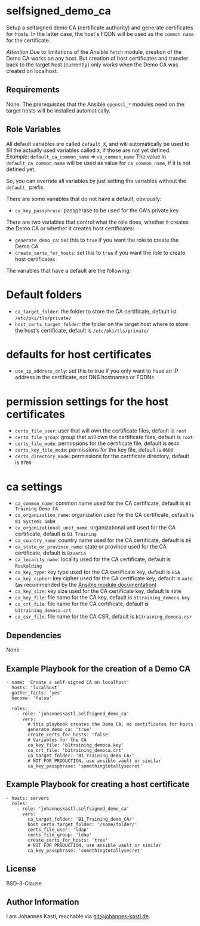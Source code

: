 selfsigned_demo_ca
=========

Setup a selfsigned demo CA (certificate authority) and generate certificates for hosts. In the latter case, the host's FQDN will be used as the `common name` for the certificate.

*Attention*
Due to limitations of the Ansible `fetch` module, creation of the Demo CA works on any host. But creation of host certificates and transfer back to the target host (currently) only works when the Demo CA was created on localhost.

Requirements
------------

None. The prerequisites that the Ansible `openssl_*` modules need on the target hosts will be installed automatically.

Role Variables
--------------

All default variables are called `default_X`, and will automatically be used to fill the actually used variables called `X`, if those are not yet defined.
*Example*:
`default_ca_common_name` => `ca_common_name`
The value in `default_ca_common_name` will be used as value for `ca_common_name`, if it is not defined yet.

So, you can override all variables by just setting the variables without the `default_` prefix.

There are some variables that do not have a default, obviously:

- `ca_key_passphrase`: passphrase to be used for the CA's private key

There are two variables that control what the role does, whether it creates the Demo CA or whether it creates host certificates:
- `generate_demo_ca`: set this to `true` if you want the role to create the Demo CA
- `create_certs_for_hosts`: set this to `true` if you want the role to create host certificates

The variables that have a default are the following:

# Default folders
- `ca_target_folder`: the folder to store the CA certificate, default ist `/etc/pki/tls/private/`
- `host_certs_target_folder`: the folder on the target host where to store the host's certificate, default is `/etc/pki/tls/private/`

# defaults for host certificates
- `use_ip_address_only`: set this to true if you only want to have an IP address in the certificate, not DNS hostnames or FQDNs

# permission settings for the host certificates
- `certs_file_user`: user that will own the certificate files, default is `root`
- `certs_file_group`: group that will own the certificate files, default is `root`
- `certs_file_mode`: permissions for the certificate file, default is `0644`
- `certs_key_file_mode`: permissions for the key file, default is `0600`
- `certs_directory_mode`: permissions for the certificate directory, default is `0700`

# ca settings
- `ca_common_name`: common name used for the CA certificate, default is `B1 Training Demo CA`
- `ca_organization_name`: organization used for the CA certificate, default is `B1 Systems GmbH`
- `ca_organizational_unit_name`:  organizational unit used for the CA certificate, default is `B1 Training`
- `ca_country_name`:  country name used for the CA certificate, default is `DE`
- `ca_state_or_province_name`:  state or province used for the CA certificate, default is `Bavaria`
- `ca_locality_name`:  locality used for the CA certificate, default is `Rockolding`
- `ca_key_type`:  key type used for the CA certificate key, default is `RSA`
- `ca_key_cipher`: key cipher used for the CA certificate key, default is `auto` (as recommended by the [Ansible module documentation](https://docs.ansible.com/ansible/latest/collections/community/crypto/openssl_privatekey_module.html))
- `ca_key_size`: key size used for the CA certificate key, default is `4096`
- `ca_key_file`: file name for the CA key, default is `b1training_democa.key`
- `ca_crt_file`: file name for the CA certificate, default is `b1training_democa.crt`
- `ca_csr_file`: file name for the CA CSR, default is `b1training_democa.csr`

Dependencies
------------

None

Example Playbook for the creation of a Demo CA
----------------

    - name: 'Create a self-signed CA on localhost'
      hosts: 'localhost'
      gather_facts: 'yes'
      become: 'false'

      roles:
        - role: 'johanneskastl.selfsigned_demo_ca'
          vars:
            # this playbook creates the Demo CA, no certificates for hosts
            generate_demo_ca: 'true'
            create_certs_for_hosts: 'false'
            # Variables for the CA
            ca_key_file: 'b1training_democa.key'
            ca_crt_file: 'b1training_democa.crt'
            ca_target_folder: 'B1_Training_demo_CA/'
            # NOT FOR PRODUCTION, use ansible vault or similar
            ca_key_passphrase: 'somethingtotallysecret'

Example Playbook for creating a host certificate
----------------

    - hosts: servers
      roles:
        - role: 'johanneskastl.selfsigned_demo_ca'
          vars:
            ca_target_folder: 'B1_Training_demo_CA/'
            host_certs_target_folder: '/some/folder/'
            certs_file_user: 'ldap'
            certs_file_group: 'ldap'
            create_certs_for_hosts: 'true'
            # NOT FOR PRODUCTION, use ansible vault or similar
            ca_key_passphrase: 'somethingtotallysecret'

License
-------

BSD-3-Clause

Author Information
------------------

I am Johannes Kastl, reachable via git@johannes-kastl.de.
